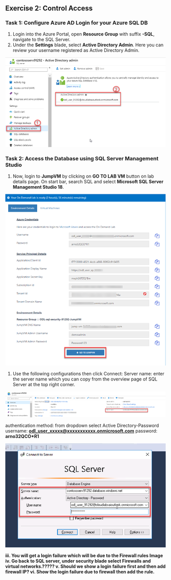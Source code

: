 ## Exercise 2: Control Access

### Task 1: Configure Azure AD Login for your Azure SQL DB

1. Login into the Azure Portal, open **Resource Group** with suffix **-SQL**, navigate to the SQL Server.
1. Under the **Settings** blade, select **Active Directory Admin**. Here you can review your username registered as Active Directory Admin.

![](images/activediradmin.png)


### Task 2: Access the Database using SQL Server Management Studio

1. Now, login to **JumpVM** by clicking on **GO TO LAB VM** button on lab details page. On start bar, search SQL and select **Microsoft SQL Server Management Studio 18**.

![](images/gotolabvm.png)

1. Use the following configurations then click Connect:
Server name: enter the server name which you can copy from the overview page of SQL Server at the top right corner.

![](images/servername.png)


authentication method: from dropdown select Active Directory-Password
username: **odl_user_xxxxx@xxxxxxxxxxx.onmicrosoft.com**
password: **arno32QCO*R1**

![](images/sqlauthentiction.png)


**iii.	You will get a login failure which will be due to the Firewall rules Image
iv.	Go back to SQL server, under security blade select Firewalls and virtual networks.?????
v.	Should we show a login failure first and then add firewall IP? 
vi.	Show the login failure due to firewall then add the rule.**
